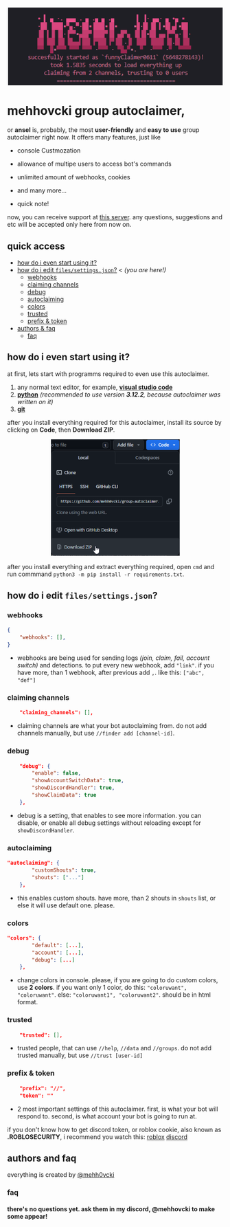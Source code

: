 <p align="center">
    <img width="500" src="https://raw.githubusercontent.com/mehh0vcki/group-autoclaimer/main/images/title.png" alt="mehhovcki group autoclaimer">
</p>

# mehhovcki group autoclaimer,
or **ansel** is, probably, the most **user-friendly** and **easy to use** group autoclaimer right now. It offers many features, just like

- console Custmozation
- allowance of multipe users to access bot's commands
- unlimited amount of webhooks, cookies
- and many more...

- quick note!

now, you can receive support at [this server](https://discord.gg/qvBRP9Wu). any questions, suggestions and etc will be accepted only here from now on.

## quick access
* [how do i even start using it?](#how-do-i-even-start-using-it)
* [how do i edit `files/settings.json`?](#how-do-i-edit-filessettingsjson) < <i>(you are here!)</i>
    * [webhooks](#webhooks)
    * [claiming channels](#claiming-channels)
    * [debug](#debug)
    * [autoclaiming](#autoclaiming)
    * [colors](#colors)
    * [trusted](#trusted)
    * [prefix & token](#prefix--token)
* [authors & faq](#authors-and-faq)
    * [faq](#faq)

## how do i even start using it?
at first, lets start with programms required to even use this autoclaimer.

1. any normal text editor, for example, [**visual studio code**](https://code.visualstudio.com/download)
2. [**python**](https://python.org/downloads/) *(recommended to use version **3.12.2**, because autoclaimer was written on it)*
3. [**git**](https://git-scm.com/download)

after you install everything required for this autoclaimer, install its source by clicking on **Code**, then **Download ZIP**.

<p align="center"> <img width="300" src="https://raw.githubusercontent.com/mehh0vcki/group-autoclaimer/main/images/install.png" alt="installation button"> 
</p>

after you install everything and extract everything required, open `cmd` and run commmand `python3 -m pip install -r requirements.txt`.

## how do i edit `files/settings.json`?
### webhooks
```json
{
    "webhooks": [],
}
```
* webhooks are being used for sending logs *(join, claim, fail, account switch)* and detections. to put every new webhook, add `"link"`. if you have more, than 1 webhook, after previous add `,`. like this: `["abc", "def"]`

### claiming channels
```json
    "claiming_channels": [],
```
* claiming channels are what your bot autoclaiming from. do not add channels manually, but use `//finder add [channel-id]`.

### debug
```json
    "debug": {
        "enable": false,
        "showAccountSwitchData": true,
        "showDiscordHandler": true,
        "showClaimData": true
    },
```
* debug is a setting, that enables to see more information. you can disable, or enable all debug settings without reloading except for `showDiscordHandler`.

### autoclaiming
```json
"autoclaiming": {
        "customShouts": true,
        "shouts": ["..."]
    },
```
* this enables custom shouts. have more, than 2 shouts in `shouts` list, or else it will use default one. please.

### colors
```json
"colors": {
        "default": [...],
        "account": [...],
        "debug": [...]
    },
```
* change colors in console. please, if you are going to do custom colors, use **2 colors**. if you want only 1 color, do this: `"coloruwant", "coloruwant"`. else: `"coloruwant1", "coloruwant2"`. should be in html format.

### trusted
```json
    "trusted": [],
```
* trusted people, that can use `//help`, `//data` and `//groups`. do not add trusted manually, but use `//trust [user-id]`


### prefix & token
```json
    "prefix": "//",
    "token": ""
```
* 2 most important settings of this autoclaimer. first, is what your bot will respond to. second, is what account your bot is going to run at.

if you don't know how to get discord token, or roblox cookie, also known as **.ROBLOSECURITY**, i recommend you watch this: [roblox](https://youtu.be/sz07F5inaFg) [discord](https://youtu.be/PCU8obaQI64)

## authors and faq
everything is created by [@mehh0vcki](https://github.com/mehh0vcki)

### faq
#### there's no questions yet. ask them in my discord, @mehhovcki to make some appear!
